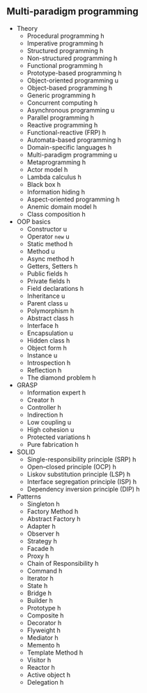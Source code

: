 ## Multi-paradigm programming

- Theory
  - Procedural programming h
  - Imperative programming h
  - Structured programming h
  - Non-structured programming h
  - Functional programming h
  - Prototype-based programming h
  - Object-oriented programming u
  - Object-based programming h
  - Generic programming h
  - Concurrent computing h
  - Asynchronous programming u
  - Parallel programming h
  - Reactive programming h
  - Functional-reactive (FRP) h
  - Automata-based programming h
  - Domain-specific languages h
  - Multi-paradigm programming u
  - Metaprogramming h
  - Actor model h
  - Lambda calculus h
  - Black box h
  - Information hiding h
  - Aspect-oriented programming h
  - Anemic domain model h
  - Class composition h
- OOP basics
  - Constructor u
  - Operator `new` u
  - Static method h
  - Method u
  - Async method h
  - Getters, Setters h
  - Public fields h
  - Private fields h
  - Field declarations h
  - Inheritance u
  - Parent class u
  - Polymorphism h
  - Abstract class h
  - Interface h
  - Encapsulation u
  - Hidden class h
  - Object form h
  - Instance u
  - Introspection h
  - Reflection h
  - The diamond problem h
- GRASP
  - Information expert h
  - Creator h
  - Controller h
  - Indirection h
  - Low coupling u
  - High cohesion u
  - Protected variations h
  - Pure fabrication h
- SOLID
  - Single-responsibility principle (SRP) h
  - Open–closed principle (OCP) h
  - Liskov substitution principle (LSP) h
  - Interface segregation principle (ISP) h
  - Dependency inversion principle (DIP) h
- Patterns
  - Singleton h
  - Factory Method h
  - Abstract Factory h
  - Adapter h
  - Observer h
  - Strategy h
  - Facade h
  - Proxy h
  - Chain of Responsibility h
  - Command h
  - Iterator h
  - State h
  - Bridge h
  - Builder h
  - Prototype h
  - Composite h
  - Decorator h
  - Flyweight h
  - Mediator h
  - Memento h
  - Template Method h
  - Visitor h
  - Reactor h
  - Active object h
  - Delegation h
